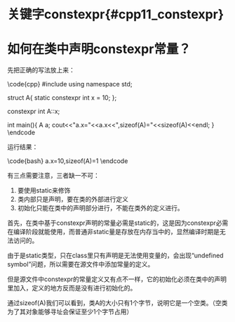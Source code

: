 关键字constexpr{#cpp11_constexpr}
================================


# 如何在类中声明constexpr常量？

先把正确的写法放上来：

\code{cpp}
#include <iostream>
using namespace std;

struct A{
    static constexpr int x = 10;
};

constexpr int A::x;

int main(){
    A a;
    cout<<"a.x="<<a.x<<",sizeof(A)="<<sizeof(A)<<endl;
}
\endcode

运行结果：

\code{bash}
a.x=10,sizeof(A)=1
\endcode

有三点需要注意，三者缺一不可：

1. 要使用static来修饰
2. 类内部只是声明，要在类的外部进行定义
3. 初始化只能在类中的声明部分进行，不能在类外的定义进行。

首先，在类中基于constexpr声明的常量必需是static的，这是因为constexpr必需在编译阶段就能使用，而普通非static量是存放在内存当中的，显然编译时期是无法访问的。

由于是static类型，只在class里只有声明是无法使用变量的，会出现“undefined symbol”问题，所以需要在源文件中添加常量的定义。

但是源文件中constexpr的常量定义又有点不一样，它的初始化必须在类中的声明里加入，定义的地方反而是没有进行初始化的。

通过sizeof(A)我们可以看到，类A的大小只有1个字节，说明它是一个空类。（空类为了其对象能够寻址会保证至少1个字节占用）
